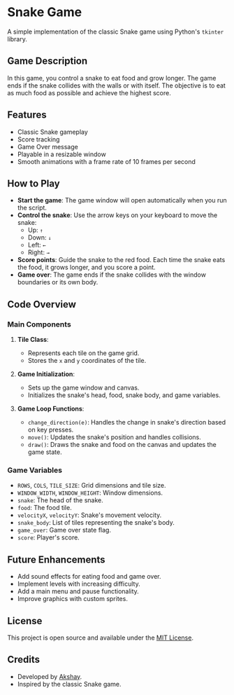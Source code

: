 # Snake Game

A simple implementation of the classic Snake game using Python's `tkinter` library.

## Game Description

In this game, you control a snake to eat food and grow longer. The game ends if the snake collides with the walls or with itself. The objective is to eat as much food as possible and achieve the highest score.

## Features

- Classic Snake gameplay
- Score tracking
- Game Over message
- Playable in a resizable window
- Smooth animations with a frame rate of 10 frames per second


## How to Play

- **Start the game**: The game window will open automatically when you run the script.
- **Control the snake**: Use the arrow keys on your keyboard to move the snake:
  - Up: `↑`
  - Down: `↓`
  - Left: `←`
  - Right: `→`
- **Score points**: Guide the snake to the red food. Each time the snake eats the food, it grows longer, and you score a point.
- **Game over**: The game ends if the snake collides with the window boundaries or its own body.

## Code Overview

### Main Components

1. **Tile Class**:
    - Represents each tile on the game grid.
    - Stores the `x` and `y` coordinates of the tile.

2. **Game Initialization**:
    - Sets up the game window and canvas.
    - Initializes the snake's head, food, snake body, and game variables.

3. **Game Loop Functions**:
    - `change_direction(e)`: Handles the change in snake's direction based on key presses.
    - `move()`: Updates the snake's position and handles collisions.
    - `draw()`: Draws the snake and food on the canvas and updates the game state.

### Game Variables

- `ROWS`, `COLS`, `TILE_SIZE`: Grid dimensions and tile size.
- `WINDOW_WIDTH`, `WINDOW_HEIGHT`: Window dimensions.
- `snake`: The head of the snake.
- `food`: The food tile.
- `velocityX`, `velocityY`: Snake's movement velocity.
- `snake_body`: List of tiles representing the snake's body.
- `game_over`: Game over state flag.
- `score`: Player's score.

## Future Enhancements

- Add sound effects for eating food and game over.
- Implement levels with increasing difficulty.
- Add a main menu and pause functionality.
- Improve graphics with custom sprites.

## License

This project is open source and available under the [MIT License](LICENSE).

## Credits

- Developed by [Akshay](https://github.com/Akshay-coded).
- Inspired by the classic Snake game.
